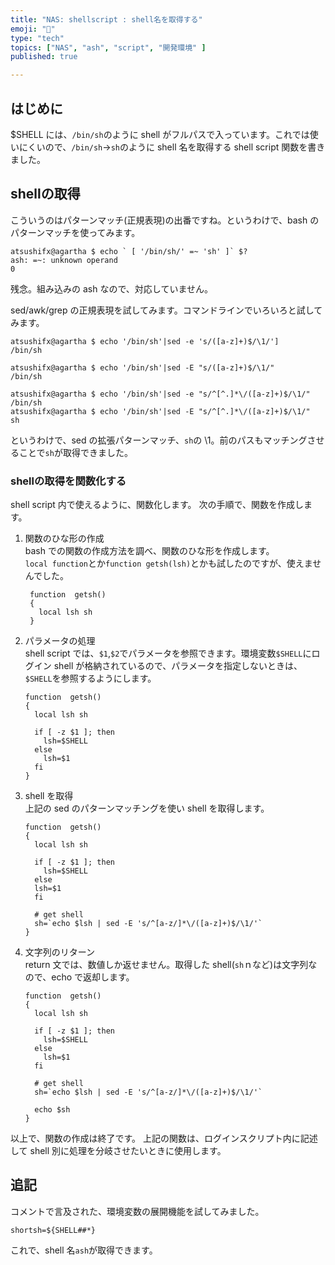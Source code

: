 ```yaml
---
title: "NAS: shellscript : shell名を取得する"
emoji: "🍆"
type: "tech"
topics: ["NAS", "ash", "script", "開発環境" ]
published: true

---
```


## はじめに

$SHELL には、`/bin/sh`のように shell がフルパスで入っています。これでは使いにくいので、`/bin/sh`→`sh`のように shell 名を取得する shell script 関数を書きました。

## shellの取得

こういうのはパターンマッチ(正規表現)の出番ですね。というわけで、bash のパターンマッチを使ってみます。

  ``` shell
  atsushifx@agartha $ echo ` [ '/bin/sh/' =~ 'sh' ]` $?
  ash: =~: unknown operand
  0
  
  ```

残念。組み込みの ash なので、対応していません。

sed/awk/grep の正規表現を試してみます。コマンドラインでいろいろと試してみます。

  ``` shell
  atsushifx@agartha $ echo '/bin/sh'|sed -e 's/([a-z]+)$/\1/']
  /bin/sh

  atsushifx@agartha $ echo '/bin/sh'|sed -E "s/([a-z]+)$/\1/"
  /bin/sh
  
  atsushifx@agartha $ echo '/bin/sh'|sed -e "s/^[^.]*\/([a-z]+)$/\1/"
  /bin/sh
  atsushifx@agartha $ echo '/bin/sh'|sed -E "s/^[^.]*\/([a-z]+)$/\1/"
  sh

  ```

というわけで、sed の拡張パターンマッチ、`sh`の \1。前のパスもマッチングさせることで``sh``が取得できました。

### shellの取得を関数化する

shell script 内で使えるように、関数化します。
次の手順で、関数を作成します。

  1. 関数のひな形の作成  
    bash での関数の作成方法を調べ、関数のひな形を作成します。  
    `local function`とか`function getsh(lsh)`とかも試したのですが、使えませんでした。

     ``` getsh
      function  getsh()
      {
        local lsh sh
      }
     ```

  2. パラメータの処理  
    shell script では、`$1`,`$2`でパラメータを参照できます。環境変数`$SHELL`にログイン shell が格納されているので、パラメータを指定しないときは、`$SHELL`を参照するようにします。

      ``` getsh
      function  getsh()
      {
        local lsh sh
    
        if [ -z $1 ]; then
          lsh=$SHELL
        else
          lsh=$1
        fi
      }
      ```

  3. shell を取得  
    上記の sed のパターンマッチングを使い shell を取得します。

      ``` getsh
      function  getsh()
      {
        local lsh sh
    
        if [ -z $1 ]; then
          lsh=$SHELL
        else
        lsh=$1
        fi
        
        # get shell
        sh=`echo $lsh | sed -E 's/^[a-z/]*\/([a-z]+)$/\1/'`
      }
      ```

  4. 文字列のリターン  
    return 文では、数値しか返せません。取得した shell(``sh``ｎなど)は文字列なので、echo で返却します。

      ``` getsh
      function  getsh()
      {
        local lsh sh

        if [ -z $1 ]; then
          lsh=$SHELL
        else
          lsh=$1
        fi

        # get shell 
        sh=`echo $lsh | sed -E 's/^[a-z/]*\/([a-z]+)$/\1/'`

        echo $sh
      }
      ```

以上で、関数の作成は終了です。
上記の関数は、ログインスクリプト内に記述して shell 別に処理を分岐させたいときに使用します。

## 追記

コメントで言及された、環境変数の展開機能を試してみました。

  ``` ash
  shortsh=${SHELL##*}
  ```

これで、shell 名`ash`が取得できます。
